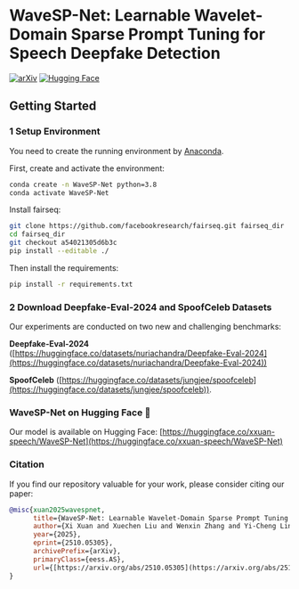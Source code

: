 # WaveSP-Net: Learnable Wavelet-Domain Sparse Prompt Tuning for Speech Deepfake Detection

[![arXiv](https://img.shields.io/badge/arXiv-2510.05305v1-b31b1b.svg)](https://arxiv.org/abs/2510.05305) [![Hugging Face](https://img.shields.io/badge/%F0%9F%A4%97%20Hugging%20Face-Models-blue)](https://huggingface.co/xxuan-speech/WaveSP-Net)

## Getting Started

### 1 Setup Environment
You need to create the running environment by [Anaconda](https://www.anaconda.com/).

First, create and activate the environment:

```bash
conda create -n WaveSP-Net python=3.8
conda activate WaveSP-Net
```

Install fairseq:

```bash
git clone https://github.com/facebookresearch/fairseq.git fairseq_dir
cd fairseq_dir
git checkout a54021305d6b3c
pip install --editable ./
```

Then install the requirements:

```bash
pip install -r requirements.txt
```

### 2 Download Deepfake-Eval-2024 and SpoofCeleb Datasets

Our experiments are conducted on two new and challenging benchmarks:  

**Deepfake-Eval-2024** ([https://huggingface.co/datasets/nuriachandra/Deepfake-Eval-2024](https://huggingface.co/datasets/nuriachandra/Deepfake-Eval-2024)) 


**SpoofCeleb** ([https://huggingface.co/datasets/jungjee/spoofceleb](https://huggingface.co/datasets/jungjee/spoofceleb)).


### WaveSP-Net on Hugging Face 🤗

Our model is available on Hugging Face: [https://huggingface.co/xxuan-speech/WaveSP-Net](https://huggingface.co/xxuan-speech/WaveSP-Net)


### Citation

If you find our repository valuable for your work, please consider citing our paper:

```bibtex
@misc{xuan2025wavespnet,
      title={WaveSP-Net: Learnable Wavelet-Domain Sparse Prompt Tuning for Speech Deepfake Detection},
      author={Xi Xuan and Xuechen Liu and Wenxin Zhang and Yi-Cheng Lin and Xiaojian Lin and Tomi Kinnunen},
      year={2025},
      eprint={2510.05305},
      archivePrefix={arXiv},
      primaryClass={eess.AS},
      url={[https://arxiv.org/abs/2510.05305](https://arxiv.org/abs/2510.05305)},
}
